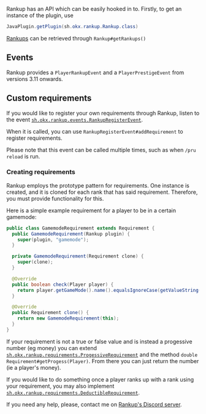 Rankup has an API which can be easily hooked in to.
Firstly, to get an instance of the plugin, use
```java
JavaPlugin.getPlugin(sh.okx.rankup.Rankup.class)
```
[Rankups](./GitHub/Rankup3/RankListCode.html) can be retrieved through `Rankup#getRankups()`

## Events

Rankup provides a `PlayerRankupEvent` and a `PlayerPrestigeEvent` from versions 3.11 onwards.

## Custom requirements

If you would like to register your own requirements through Rankup, listen to the event [`sh.okx.rankup.events.RankupRegisterEvent`](./GitHub/Rankup3/RankRegisterEventCode.html).

When it is called, you can use `RankupRegisterEvent#addRequirement` to register requirements.

Please note that this event can be called multiple times, such as when `/pru reload` is run. 

### Creating requirements

Rankup employs the prototype pattern for requirements. One instance is created, and it is cloned for each rank that has said requirement. Therefore, you must provide functionality for this.

Here is a simple example requirement for a player to be in a certain gamemode:

```java
public class GamemodeRequirement extends Requirement {
  public GamemodeRequirement(Rankup plugin) {
    super(plugin, "gamemode");
  }

  private GamemodeRequirement(Requirement clone) {
    super(clone);
  }

  @Override
  public boolean check(Player player) {
    return player.getGameMode().name().equalsIgnoreCase(getValueString());
  }

  @Override
  public Requirement clone() {
    return new GamemodeRequirement(this);
  }
}
```

If your requirement is not a true or false value and is instead a progessive number (eg money) you can extend [`sh.okx.rankup.requirements.ProgessiveRequirement`](./GitHub/Rankup3/ProgressiveRequirementCode.html) and the method `double Requirement#getProgess(Player)`. From there you can just return the number (ie a player's money).

If you would like to do something once a player ranks up with a rank using your requirement, you may also implement  [`sh.okx.rankup.requirements.DeductibleRequirement`](./GitHub/Rankup3/DeductibleRequirementCode.html). 

If you need any help, please, contact me on [Rankup's Discord server](./Discord/Okx-Corner.html).
